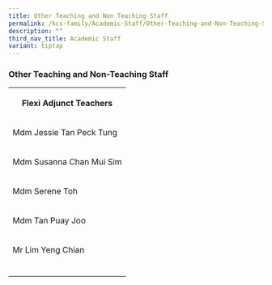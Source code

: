 ```yaml
---
title: Other Teaching and Non Teaching Staff
permalink: /kcs-family/Academic-Staff/Other-Teaching-and-Non-Teaching-Staff/
description: ""
third_nav_title: Academic Staff
variant: tiptap
---
```

<h3>Other Teaching and Non-Teaching Staff</h3>
<p></p>
<table style="minWidth: 25px">
<colgroup>
<col>
</colgroup>
<tbody>
<tr>
<th rowspan="1" colspan="1">
<p>Flexi Adjunct Teachers</p>
</th>
</tr>
<tr>
<td rowspan="1" colspan="1">
<p>Mdm Jessie Tan Peck Tung</p>
</td>
</tr>
<tr>
<td rowspan="1" colspan="1">
<p>Mdm Susanna Chan Mui Sim</p>
</td>
</tr>
<tr>
<td rowspan="1" colspan="1">
<p>Mdm Serene Toh</p>
</td>
</tr>
<tr>
<td rowspan="1" colspan="1">
<p>Mdm Tan Puay Joo</p>
</td>
</tr>
<tr>
<td rowspan="1" colspan="1">
<p>Mr Lim Yeng Chian</p>
</td>
</tr>
<tr>
<td rowspan="1" colspan="1">
<p></p>
</td>
</tr>
</tbody>
</table>
<p></p>